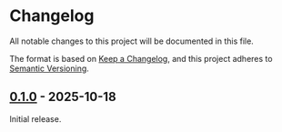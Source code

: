 # Changelog

All notable changes to this project will be documented in this file.

The format is based on [Keep a Changelog](https://keepachangelog.com/en/1.1.0/),  and this project adheres to [Semantic Versioning](https://semver.org/spec/v2.0.0.html).

## [0.1.0](https://github.com/lschmelzeisen/fastapi-typed-client/releases/tag/v0.0.1) - 2025-10-18

Initial release.